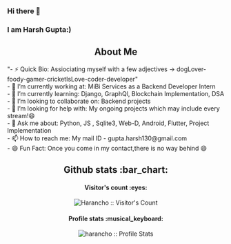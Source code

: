 ### Hi there 👋
### I am Harsh Gupta:) 
<h2 align="center">About Me</h2>
"- ⚡ Quick Bio:                        Assiociating myself with a few adjectives -> dogLover-foody-gamer-cricketIsLove-coder-developer"<br>
- 🔭 I’m currently working at:         MiBi Services as a Backend Developer Intern<br>
- 🌱 I’m currently learning:           Django, GraphQl, Blockchain Implementation, DSA<br>
- 👯 I’m looking to collaborate on:    Backend projects<br>
- 🤔 I’m looking for help with:        My ongoing projects which may include every stream!😄<br>
- 💬 Ask me about:                     Python, JS , Sqlite3, Web-D, Android, Flutter, Project Implementation <br>
- 📫 How to reach me:                  My mail ID - gupta.harsh130@gmail.com<br>
- 😄 Fun Fact:                         Once you come in my contact,there is no way behind 😄

<h2 align="center">Github stats :bar_chart:</h2>

<h4 align="center">Visitor's count :eyes:</h4>

<p align="center"><img src="https://profile-counter.glitch.me/{harancho}/count.svg" alt="Harancho :: Visitor's Count" /></p>

<h4 align="center">Profile stats :musical_keyboard:</h4>

<p align="center"><img src="https://github-readme-stats.vercel.app/api?username=harancho&show_icons=true&theme=synthwave&count_private=true&hide=stars&include_all_commits=true" alt="harancho :: Profile Stats" /></p>
